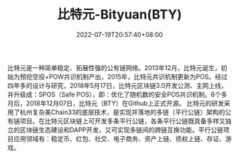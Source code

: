 ﻿---
weight: 
title: "比特元-Bityuan(BTY)"
description: "比特元是一种简单稳定、拓展性强的公有链网络。2013年12月，比特元诞生，初始为预挖空投+POW共识机制产出，2015年，比特元共识机制更新为POS。"
date: 2022-07-19T20:57:40+08:00
lastmod: 2022-07-19T11:12:40+08:00
draft: false
authors: ["Cindy"]
featuredImage: "biteyuan-bityuanbty.jpg"
link: "https://www.bityuan.com/"
tags: ["数字代币","比特元-Bityuan(BTY)"]
categories: ["navigation"]
navigation: ["数字代币"]
lightgallery: true
toc: true
pinned: false
recommend: false
recommend1: false
---
比特元是一种简单稳定、拓展性强的公有链网络。2013年12月，比特元诞生，初始为预挖空投+POW共识机制产出，2015年，比特元共识机制更新为POS。经过四年多的设计与研究，2018年5月17日，比特元区块链3.0开发公测、主网上线，并升级成：SPOS（Safe POS），即：优化了随机数的安全POS共识机制。6个多月后，2018年12月07日，比特元（BTY）在Github上正式开源。
比特元的研发采用了杭州复杂美Chain33的底层技术，是实现并落地的多链（平行公链）架构的公有链项目。在比特元区块链上可开发多条平行公链，各条平行公链既具备多样又独立的区块链生态建设和DAPP开发，又可实现多链间的跨链互换功能。平行公链项目应用领域有：稳定币、红包、社交、电子商务、资产上链、债权上链、存证、游戏。